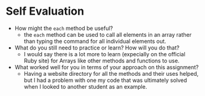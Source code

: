 # Self Evaluation

- How might the `each` method be useful?
    - the `each` method can be used to call all elements in an array rather than typing the command for all individual elements out.
- What do you still need to practice or learn? How will you do that?
    - I would say there is a lot more to learn (expecially on the official Ruby site) for Arrays like other methods and functions to use. 
- What worked well for you in terms of your approach on this
assignment?
    - Having a website directory for all the methods and their uses helped, but I had a problem with one my code that was ultimately solved when I looked to another student as an example.